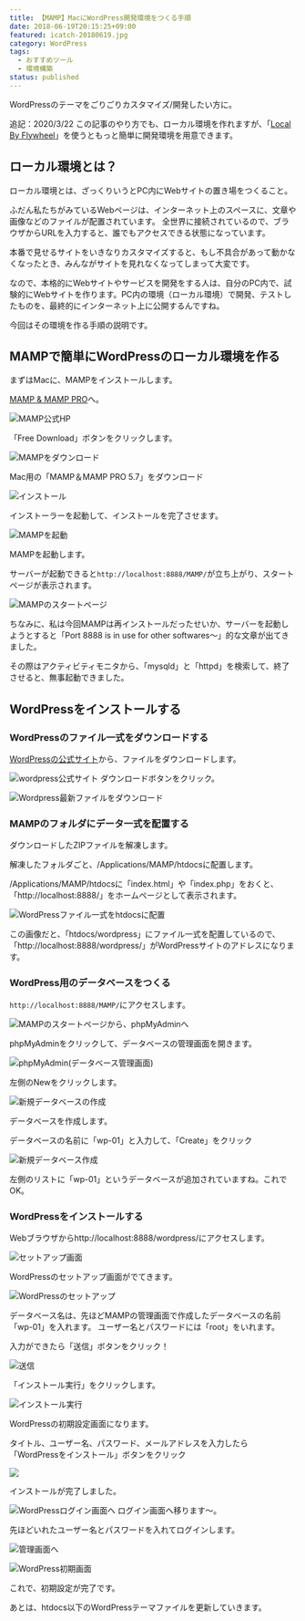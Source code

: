 ```yaml
---
title: 【MAMP】MacにWordPress開発環境をつくる手順
date: 2018-06-19T20:15:25+09:00
featured: icatch-20180619.jpg
category: WordPress
tags:
  - おすすめツール
  - 環境構築
status: published
---
```


WordPressのテーマをごりごりカスタマイズ/開発したい方に。

追記：2020/3/22
この記事のやり方でも、ローカル環境を作れますが、「[Local By Flywheel](https://localwp.com/)」を使うともっと簡単に開発環境を用意できます。

## ローカル環境とは？

ローカル環境とは、ざっくりいうとPC内にWebサイトの置き場をつくること。

ふだん私たちがみているWebページは、インターネット上のスペースに、文章や画像などのファイルが配置されています。
全世界に接続されているので、ブラウザからURLを入力すると、誰でもアクセスできる状態になっています。

本番で見せるサイトをいきなりカスタマイズすると、もし不具合があって動かなくなったとき、みんながサイトを見れなくなってしまって大変です。

なので、本格的にWebサイトやサービスを開発をする人は、自分のPC内で、試験的にWebサイトを作ります。PC内の環境（ローカル環境）で開発、テストしたものを、最終的にインターネット上に公開するんですね。

今回はその環境を作る手順の説明です。

## MAMPで簡単にWordPressのローカル環境を作る

まずはMacに、MAMPをインストールします。

[MAMP & MAMP PRO](https://www.mamp.info/en/)へ。

![MAMP公式HP](mamp-install-01.jpg)

「Free Download」ボタンをクリックします。

![MAMPをダウンロード](mamp-install-02.jpg)

Mac用の「MAMP＆MAMP PRO 5.7」をダウンロード

![インストール](mamp-install-03.jpg)

インストーラーを起動して、インストールを完了させます。

![MAMPを起動](mamp-install-04.jpg)

MAMPを起動します。

サーバーが起動できると`http://localhost:8888/MAMP/`が立ち上がり、スタートページが表示されます。

![MAMPのスタートページ](mamp-install-05.jpg)

ちなみに、私は今回MAMPは再インストールだったせいか、サーバーを起動しようとすると「Port 8888 is in use for other softwares〜」的な文章が出てきました。

その際はアクティビティモニタから、「mysqld」と「httpd」を検索して、終了させると、無事起動できました。

## WordPressをインストールする
### WordPressのファイル一式をダウンロードする

[WordPressの公式サイト](https://ja.wordpress.org/)から、ファイルをダウンロードします。

![wordpress公式サイト](wp-local-01.jpg) ダウンロードボタンをクリック。

![Wordpress最新ファイルをダウンロード](wp-local-02.jpg)

### MAMPのフォルダにデータ一式を配置する
ダウンロードしたZIPファイルを解凍します。

解凍したフォルダごと、/Applications/MAMP/htdocsに配置します。

/Applications/MAMP/htdocsに「index.html」や「index.php」をおくと、「http://localhost:8888/」をホームページとして表示されます。

![WordPressファイル一式をhtdocsに配置](wp-local-03.jpg)

この画像だと、「htdocs/wordpress」にファイル一式を配置しているので、「http://localhost:8888/wordpress/」がWordPressサイトのアドレスになります。

### WordPress用のデータベースをつくる

`http://localhost:8888/MAMP/`にアクセスします。

![MAMPのスタートページから、phpMyAdminへ](wp-local-04.jpg)

phpMyAdminをクリックして、データベースの管理画面を開きます。


![phpMyAdmin(データベース管理画面)](wp-local-05.jpg)

左側のNewをクリックします。

![新規データベースの作成](wp-local-06.jpg)

データベースを作成します。

データベースの名前に「wp-01」と入力して、「Create」をクリック

![新規データベース作成](wp-local-07.jpg)

左側のリストに「wp-01」というデータベースが追加されていますね。これでOK。


### WordPressをインストールする

Webブラウザからhttp://localhost:8888/wordpress/にアクセスします。

![セットアップ画面](wp-local-09.jpg)

WordPressのセットアップ画面がでてきます。

![WordPressのセットアップ](wp-local-10.jpg)

データベース名は、先ほどMAMPの管理画面で作成したデータベースの名前「wp-01」を入れます。
ユーザー名とパスワードには「root」をいれます。

入力ができたら「送信」ボタンをクリック！

![送信](wp-local-11.jpg)

「インストール実行」をクリックします。

![インストール実行](wp-local-12.jpg)

WordPressの初期設定画面になります。

タイトル、ユーザー名、パスワード、メールアドレスを入力したら「WordPressをインストール」ボタンをクリック

![](wp-local-13.jpg)

インストールが完了しました。

![WordPressログイン画面へ](wp-local-14.jpg) ログイン画面へ移ります〜。

先ほどいれたユーザー名とパスワードを入れてログインします。

![管理画面へ](wp-local-15.jpg)


![WordPress初期画面](wp-local-16.jpg)

これで、初期設定が完了です。

あとは、htdocs以下のWordPressテーマファイルを更新していきます。